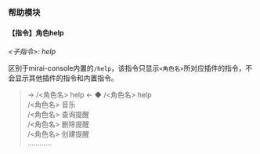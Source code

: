 ### 帮助模块

#### 【指令】角色help

*<子指令>: help*  

区别于mirai-console内置的`/help`，该指令只显示`<角色名>`所对应插件的指令，不会显示其他插件的指令和内置指令。

>  -> /<角色名> help
>  <- ◆ /<角色名> help  
>        /<角色名> 音乐 <arg1> <arg2>  
>        /<角色名> 查询提醒  
>        /<角色名> 删除提醒 <arg1>  
>        /<角色名> 创建提醒 <arg1> <arg2> <arg3>  
>        …………  